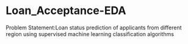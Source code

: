 # Loan_Acceptance-EDA
Problem Statement:Loan status prediction of applicants from different region using supervised machine learning classification algorithms
